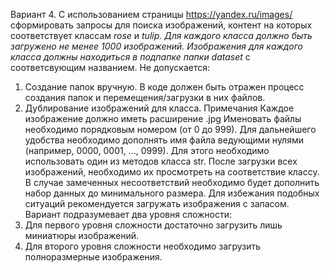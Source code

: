 Вариант 4.
С использованием страницы https://yandex.ru/images/ сформировать запросы для поиска изображений, контент на которых соответствует классам *rose* и *tulip. Для каждого класса должно быть загружено не менее 1000 изображений. Изображения для каждого класса должны находиться в подпапке папки dataset* с соответсвующим названием.
Не допускается:
1.	Создание папок вручную. В коде должен быть отражен процесс создания папок и перемещения/загрузки в них файлов.
2.	Дублирование изображений для класса.
Примечания
Каждое изображение должно иметь расширение .jpg
Именовать файлы необходимо порядковым номером (от 0 до 999).
Для дальнейшего удобства необходимо дополнять имя файла ведующими нулями (например, 0000, 0001, ..., 0999). Для этого необходимо использовать один из методов класса str.
После загрузки всех изображений, необходимо их просмотреть на соответствие классу. В случае замеченных несоответствий необходимо будет дополнить набор данных до минимального размера. Для избежания подобных ситуаций рекомендуется загружать изображения с запасом.
Вариант подразумевает два уровня сложности:
1.	Для первого уровня сложности достаточно загрузить лишь миниатюры изображений.
2.	Для второго уровня сложности необходимо загрузить полноразмерные изображения.

